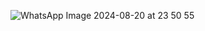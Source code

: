 ![WhatsApp Image 2024-08-20 at 23 50 55](https://github.com/user-attachments/assets/c371e62c-f06a-4c0b-aeb2-013aee1e0af1)
